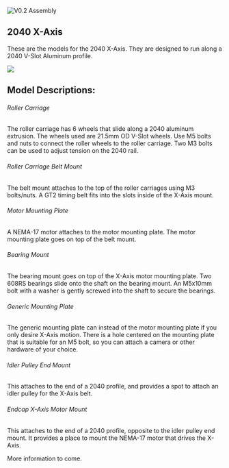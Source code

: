 ![V0.2 Assembly](https://giant.gfycat.com/RareInformalEastsiberianlaika.gif)


## 2040 X-Axis

These are the models for the 2040 X-Axis. They are designed to run along a 2040 V-Slot Aluminum profile.

![](https://giant.gfycat.com/WholeThornyAntbear.gif)


## Model Descriptions:

###### Roller Carriage

The roller carriage has 6 wheels that slide along a 2040 aluminum extrusion. The wheels used are 21.5mm OD V-Slot wheels. Use M5 bolts and nuts to connect the roller wheels to the roller carriage. Two M3 bolts can be used to adjust tension on the 2040 rail.

###### Roller Carriage Belt Mount

The belt mount attaches to the top of the roller carriages using M3 bolts/nuts. A GT2 timing belt fits into the slots inside of the X-Axis mount.

###### Motor Mounting Plate

A NEMA-17 motor attaches to the motor mounting plate. The motor mounting plate goes on top of the belt mount.

###### Bearing Mount

The bearing mount goes on top of the X-Axis motor mounting plate. Two 608RS bearings slide onto the shaft on the bearing mount. An M5x10mm bolt with a washer is gently screwed into the shaft to secure the bearings.

###### Generic Mounting Plate

The generic mounting plate can instead of the motor mounting plate if you only desire X-Axis motion. There is a hole centered on the mounting plate that is suitable for an M5 bolt, so you can attach a camera or other hardware of your choice.


###### Idler Pulley End Mount

This attaches to the end of a 2040 profile, and provides a spot to attach an idler pulley for the X-Axis belt.

###### Endcap X-Axis Motor Mount

This attaches to the end of a 2040 profile, opposite to the idler pulley end mount. It provides a place to mount the NEMA-17 motor that drives the X-Axis.


More information to come.
